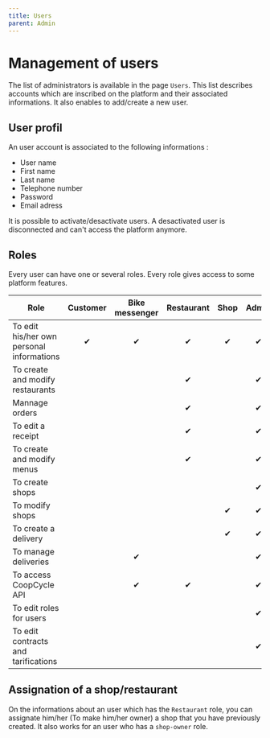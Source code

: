 ```yaml
---
title: Users
parent: Admin
---
```


# Management of users

The list of administrators is available in the page `Users`. This list describes accounts which are inscribed on the platform and their associated informations. It also enables to add/create a new user.

## User profil

An user account is associated to the following informations :

- User name
- First name
- Last name
- Telephone number
- Password
- Email adress

It is possible to activate/desactivate users. A desactivated user is disconnected and can't access the platform anymore.

## Roles

Every user can have one or several roles. Every role gives access to some platform features.

| Role                                      | Customer | Bike messenger | Restaurant | Shop | Admin |
| ----------------------------------------- | :------: | :------------: | :--------: | :--: | :---: |
| To edit his/her own personal informations |    ✔     |       ✔        |     ✔      |  ✔   |   ✔   |
| To create and modify restaurants          |          |                |     ✔      |      |   ✔   |
| Mannage orders                            |          |                |     ✔      |      |   ✔   |
| To edit a receipt                         |          |                |     ✔      |      |   ✔   |
| To create and modify menus                |          |                |     ✔      |      |   ✔   |
| To create shops                           |          |                |            |      |   ✔   |
| To modify shops                           |          |                |            |  ✔   |   ✔   |
| To create a delivery                      |          |                |            |  ✔   |   ✔   |
| To manage deliveries                      |          |       ✔        |            |      |   ✔   |
| To access CoopCycle API                   |          |       ✔        |     ✔      |      |   ✔   |
| To edit roles for users                   |          |                |            |      |   ✔   |
| To edit contracts and tarifications       |          |                |            |      |   ✔   |

## Assignation of a shop/restaurant

On the informations about an user which has the `Restaurant` role, you can assignate him/her (To make him/her owner) a shop that you have previously created. It also works for an user who has a `shop-owner` role.
